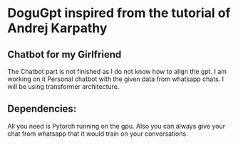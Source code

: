 # DoguGpt inspired from the tutorial of Andrej Karpathy

## Chatbot for my Girlfriend
The Chatbot part is not finished as I do not know how to align the gpt. I am working on it
Personal chatbot with the given data from whatsapp chats. I will be using transformer architecture.
## Dependencies:
All you need is Pytorch running on the gpu. Also you can always give your chat from whatsapp that it would train on your conversations.
